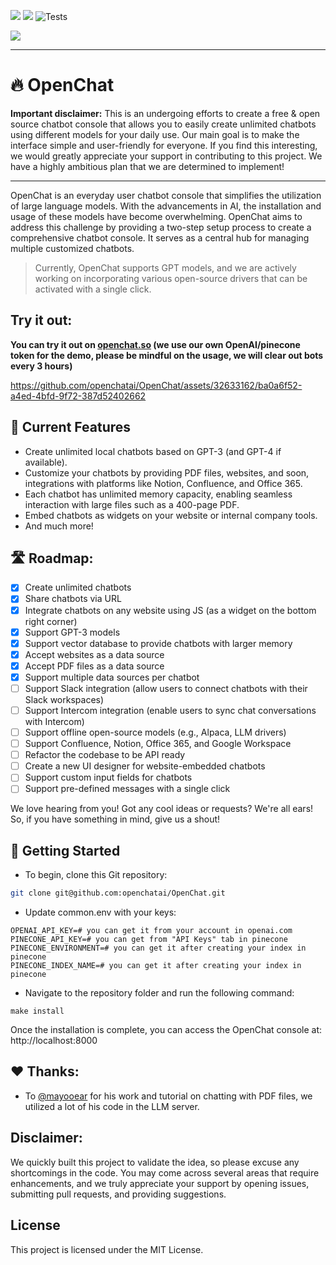 



[![](https://dcbadge.vercel.app/api/server/Q4DxvXGw?style=flat&compact=True)](https://discord.gg/Q4DxvXGw)
<a href="http://www.repostatus.org/#active"><img src="http://www.repostatus.org/badges/latest/active.svg" /></a>
![Tests](https://github.com/openchatai/OpenChat/actions/workflows/tests.yml/badge.svg)



![](https://gcdnb.pbrd.co/images/gjX4atjx9uKT.png?o=1)

------
# 🔥 OpenChat

**Important disclaimer:** This is an undergoing efforts to create a free & open source chatbot console that allows you to easily create unlimited chatbots using different models for your daily use. Our main goal is to make the interface simple and user-friendly for everyone. If you find this interesting, we would greatly appreciate your support in contributing to this project. We have a highly ambitious plan that we are determined to implement!

---- 
OpenChat is an everyday user chatbot console that simplifies the utilization of large language models. With the advancements in AI, the installation and usage of these models have become overwhelming. OpenChat aims to address this challenge by providing a two-step setup process to create a comprehensive chatbot console. It serves as a central hub for managing multiple customized chatbots.

> Currently, OpenChat supports GPT models, and we are actively working on incorporating various open-source drivers that can be activated with a single click.




## Try it out:
**You can try it out on [openchat.so](http://openchat.so/) (we use our own OpenAI/pinecone token for the demo, please be mindful on the usage, we will clear out bots every 3 hours)**

https://github.com/openchatai/OpenChat/assets/32633162/ba0a6f52-a4ed-4bfd-9f72-387d52402662


## 🏁 Current Features

- Create unlimited local chatbots based on GPT-3 (and GPT-4 if available).
- Customize your chatbots by providing PDF files, websites, and soon, integrations with platforms like Notion, Confluence, and Office 365.
- Each chatbot has unlimited memory capacity, enabling seamless interaction with large files such as a 400-page PDF.
- Embed chatbots as widgets on your website or internal company tools.
- And much more!

## 🛣️ Roadmap:
- [x] Create unlimited chatbots
- [x] Share chatbots via URL
- [x] Integrate chatbots on any website using JS (as a widget on the bottom right corner)
- [x] Support GPT-3 models
- [x] Support vector database to provide chatbots with larger memory
- [x] Accept websites as a data source
- [x] Accept PDF files as a data source
- [x] Support multiple data sources per chatbot
- [ ] Support Slack integration (allow users to connect chatbots with their Slack workspaces)
- [ ] Support Intercom integration (enable users to sync chat conversations with Intercom)
- [ ] Support offline open-source models (e.g., Alpaca, LLM drivers)
- [ ] Support Confluence, Notion, Office 365, and Google Workspace
- [ ] Refactor the codebase to be API ready
- [ ] Create a new UI designer for website-embedded chatbots
- [ ] Support custom input fields for chatbots
- [ ] Support pre-defined messages with a single click

We love hearing from you! Got any cool ideas or requests? We're all ears! So, if you have something in mind, give us a shout! 


## 🚀 Getting Started

- To begin, clone this Git repository:

```bash
git clone git@github.com:openchatai/OpenChat.git
```

- Update common.env with your keys:
```
OPENAI_API_KEY=# you can get it from your account in openai.com
PINECONE_API_KEY=# you can get from "API Keys" tab in pinecone
PINECONE_ENVIRONMENT=# you can get it after creating your index in pinecone
PINECONE_INDEX_NAME=# you can get it after creating your index in pinecone
```

- Navigate to the repository folder and run the following command:
```
make install
```

Once the installation is complete, you can access the OpenChat console at: http://localhost:8000



## ❤️ Thanks:
- To [@mayooear](https://github.com/mayooear) for his work and tutorial on chatting with PDF files, we utilized a lot of his code in the LLM server.



## Disclaimer:
We quickly built this project to validate the idea, so please excuse any shortcomings in the code. You may come across several areas that require enhancements, and we truly appreciate your support by opening issues, submitting pull requests, and providing suggestions.


## License
This project is licensed under the MIT License.
